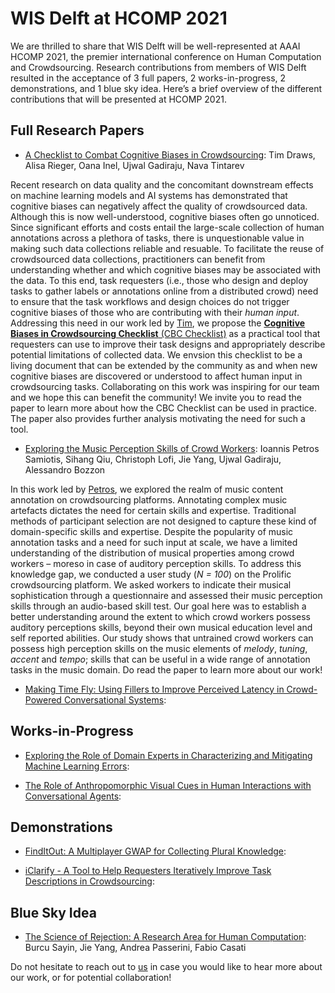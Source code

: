 # WIS Delft at HCOMP 2021 

We are thrilled to share that WIS Delft will be well-represented at AAAI HCOMP 2021, the premier international conference on Human Computation and Crowdsourcing. Research contributions from members of WIS Delft resulted in the acceptance of 3 full papers, 2 works-in-progress, 2 demonstrations, and 1 blue sky idea. Here’s a brief overview of the different contributions that will be presented at HCOMP 2021. 

## Full Research Papers

- [A Checklist to Combat Cognitive Biases in Crowdsourcing](https://ujwalgadiraju.com/Publications/HCOMP2021b.pdf): Tim Draws, Alisa Rieger, Oana Inel, Ujwal Gadiraju, Nava Tintarev

Recent research on data quality and the concomitant downstream effects on machine learning models and AI systems has demonstrated that cognitive biases can negatively affect the quality of crowdsourced data. Although this is now well-understood, cognitive biases often go unnoticed. Since significant efforts and costs entail the large-scale collection of human annotations across a plethora of tasks, there is unquestionable value in making such data collections reliable and resuable. To facilitate the reuse of crowdsourced data collections, practitioners can benefit from understanding whether and which cognitive biases may be associated with the data. To this end, task requesters (i.e., those who design and deploy tasks to gather labels or annotations online from a distributed crowd) need to ensure that the task workflows and design choices do not trigger cognitive biases of those who are contributing with their *human input*. Addressing this need in our work led by [Tim](https://timdraws.net), we propose the [**Cognitive Biases in Crowdsourcing Checklist** (CBC Checklist)](https://osf.io/g5b82/) as a practical tool that requesters can use to improve their task designs and appropriately describe potential limitations of collected data. We envsion this checklist to be a living document that can be extended by the community as and when new cognitive biases are discovered or understood to affect human input in crowdsourcing tasks. Collaborating on this work was inspiring for our team and we hope this can benefit the community! We invite you to read the paper to learn more about how the CBC Checklist can be used in practice. The paper also provides further analysis motivating the need for such a tool. 

- [Exploring the Music Perception Skills of Crowd Workers](https://ujwalgadiraju.com/Publications/HCOMP2021c.pdf): Ioannis Petros Samiotis, Sihang Qiu, Christoph Lofi, Jie Yang, Ujwal Gadiraju, Alessandro Bozzon

In this work led by [Petros](https://www.wis.ewi.tudelft.nl/samiotis), we explored the realm of music content annotation on crowdsourcing platforms. Annotating complex music artefacts dictates the need for certain skills and expertise. Traditional methods of participant selection are not designed to capture these kind of domain-specific skills and expertise. Despite the popularity of music annotation tasks and a need for such input at scale, we have a limited understanding of the distribution of musical properties among crowd workers – moreso in case of auditory perception skills. To address this knowledge gap, we conducted a user study (*N = 100*) on the Prolific crowdsourcing platform. We asked workers to indicate their musical sophistication through a questionnaire and assessed their music perception skills through an audio-based skill test. Our goal here was to establish a better understanding around the extent to which crowd workers possess auditory perceptions skills, beyond their own musical education level and self reported abilities. Our study shows that untrained crowd workers can possess high perception skills on the music elements of *melody*, *tuning*, *accent* and *tempo*; skills that can be useful in a wide range of annotation tasks in the music domain. Do read the paper to learn more about our work!

- [Making Time Fly: Using Fillers to Improve Perceived Latency in Crowd-Powered Conversational Systems](): 

## Works-in-Progress

- [Exploring the Role of Domain Experts in Characterizing and Mitigating Machine Learning Errors]():

- [The Role of Anthropomorphic Visual Cues in Human Interactions with Conversational Agents]():

## Demonstrations

- [FindItOut: A Multiplayer GWAP for Collecting Plural Knowledge]():

- [iClarify - A Tool to Help Requesters Iteratively Improve Task Descriptions in Crowdsourcing]():

## Blue Sky Idea

- [The Science of Rejection: A Research Area for Human Computation](https://yangjiera.github.io/pdf/sayin2021hcomp.pdf): Burcu Sayin, Jie Yang, Andrea Passerini, Fabio Casati

Do not hesitate to reach out to [us](u.k.gadiraju@tudelft.nl) in case you would like to hear more about our work, or for potential collaboration!
